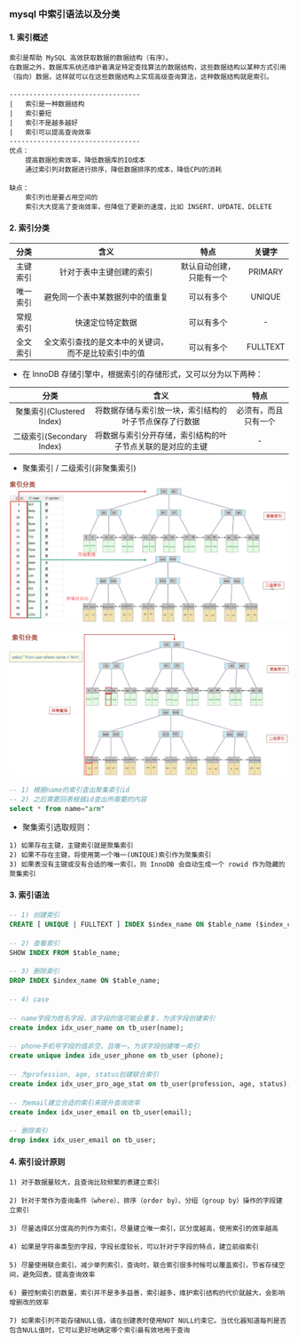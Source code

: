 ### mysql 中索引语法以及分类

#### 1. 索引概述

```text
索引是帮助 MySQL 高效获取数据的数据结构（有序）。
在数据之外，数据库系统还维护着满足特定查找算法的数据结构，这些数据结构以某种方式引用（指向）数据，这样就可以在这些数据结构上实现高级查询算法，这种数据结构就是索引。

---------------------------------
|   索引是一种数据结构           
|   索引要短                     
|   索引不是越多越好             
|   索引可以提高查询效率         
---------------------------------
优点：
    提高数据检索效率，降低数据库的IO成本
    通过索引列对数据进行排序，降低数据排序的成本，降低CPU的消耗

缺点：
    索引列也是要占用空间的
    索引大大提高了查询效率，但降低了更新的速度，比如 INSERT、UPDATE、DELETE
``` 

#### 2. 索引分类
| 分类 | 含义 | 特点 | 关键字 |
| :---: | :---: | :---: | :---: | 
| 主键索引 | 针对于表中主键创建的索引 | 默认自动创建，只能有一个 | PRIMARY |
| 唯一索引 | 避免同一个表中某数据列中的值重复 | 可以有多个 | UNIQUE |
| 常规索引 | 快速定位特定数据 | 可以有多个 | - |
| 全文索引 | 全文索引查找的是文本中的关键词，而不是比较索引中的值 | 可以有多个 | FULLTEXT |

- 在 InnoDB 存储引擎中，根据索引的存储形式，又可以分为以下两种：

| 分类 | 含义 | 特点 |
| :-: | :-: | :-: | 
| 聚集索引(Clustered Index) | 将数据存储与索引放一块，索引结构的叶子节点保存了行数据 | 必须有，而且只有一个 |
| 二级索引(Secondary Index) | 将数据与索引分开存储，索引结构的叶子节点关联的是对应的主键 | - |

- 聚集索引 / 二级索引(非聚集索引)

![image](./image/%E7%B4%A2%E5%BC%95%E5%88%86%E7%B1%BB.png)

![image](./image/%E7%B4%A2%E5%BC%95%E5%88%86%E7%B1%BB%E5%8E%9F%E7%90%86.png)

```sql
-- 1) 根据name的索引查出聚集索引id
-- 2) 之后需要回表根据id查出所需要的内容
select * from name="arm"
```

- 聚集索引选取规则：
```text
1) 如果存在主键，主键索引就是聚集索引
2) 如果不存在主键，将使用第一个唯一(UNIQUE)索引作为聚集索引
3) 如果表没有主键或没有合适的唯一索引，则 InnoDB 会自动生成一个 rowid 作为隐藏的聚集索引
```


#### 3. 索引语法

```sql
-- 1) 创建索引
CREATE [ UNIQUE | FULLTEXT ] INDEX $index_name ON $table_name ($index_col_name, ...);

-- 2) 查看索引
SHOW INDEX FROM $table_name;

-- 3) 删除索引
DROP INDEX $index_name ON $table_name;

-- 4) case

-- name字段为姓名字段，该字段的值可能会重复，为该字段创建索引
create index idx_user_name on tb_user(name);

-- phone手机号字段的值非空，且唯一，为该字段创建唯一索引
create unique index idx_user_phone on tb_user (phone);

-- 为profession, age, status创建联合索引
create index idx_user_pro_age_stat on tb_user(profession, age, status);

-- 为email建立合适的索引来提升查询效率
create index idx_user_email on tb_user(email);

-- 删除索引
drop index idx_user_email on tb_user;

```

#### 4. 索引设计原则


```text
1) 对于数据量较大，且查询比较频繁的表建立索引

2) 针对于常作为查询条件（where）、排序（order by）、分组（group by）操作的字段建立索引

3) 尽量选择区分度高的列作为索引，尽量建立唯一索引，区分度越高，使用索引的效率越高

4) 如果是字符串类型的字段，字段长度较长，可以针对于字段的特点，建立前缀索引

5) 尽量使用联合索引，减少单列索引，查询时，联合索引很多时候可以覆盖索引，节省存储空间，避免回表，提高查询效率

6) 要控制索引的数量，索引并不是多多益善，索引越多，维护索引结构的代价就越大，会影响增删改的效率

7) 如果索引列不能存储NULL值，请在创建表时使用NOT NULL约束它。当优化器知道每列是否包含NULL值时，它可以更好地确定哪个索引最有效地用于查询
```